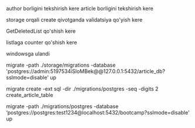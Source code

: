 author borligini tekshirish kere
article borligini tekshirish kere

storage orqali create qivotganda validatsiya qo'yish kere

GetDeletedList qo'shish kere


listlaga counter qo'shish kere

windowsga ulandi


migrate -path ./storage/migrations -database 'postgres://admin:5197534iSloMBek@@127.0.0.1:5432/article_db?sslmode=disable' up

migrate create -ext sql -dir ./migrations/postgres -seq -digits 2 create_article_table

migrate -path ./migrations/postgres -database ‘postgres://postgres:test1234@localhost:5432/bootcamp?sslmode=disable' up